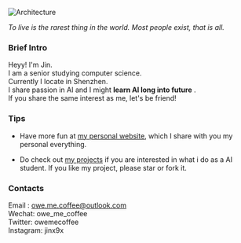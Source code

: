 ![Architecture](img/sky.jpg)

_To live is the rarest thing in the world. Most people exist, that is all._

### Brief Intro    

   Heyy! I'm Jin.    
    I am a senior studying computer science.    
    Currently I locate in Shenzhen.    
    I share passion in AI and I might **learn AI long into future** .    
    If you share the same interest as me, let's be friend! 


###  Tips

- Have more fun at [my personal website](https://www.jinchen.site), which I share with you my personal everything. 

- Do check out [my projects](https://github.com/owemecoffee) if you are interested in what i do as a AI student. If you like my project, please star or fork it.



### Contacts
Email : owe.me.coffee@outlook.com    
Wechat: owe_me_coffee   
Twitter: owemecoffee  
Instagram: jinx9x



